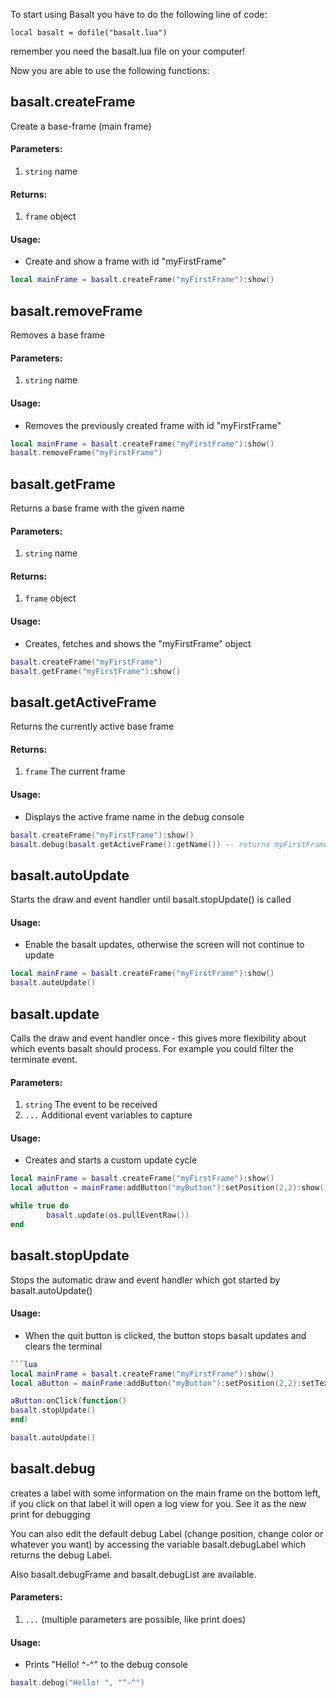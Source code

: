 To start using Basalt you have to do the following line of code:

`local basalt = dofile("basalt.lua")`

remember you need the basalt.lua file on your computer!

Now you are able to use the following functions:

## basalt.createFrame
Create a base-frame (main frame)
#### Parameters: 
1. `string` name

#### Returns: 
1. `frame` object

#### Usage:
* Create and show a frame with id "myFirstFrame"
```lua
local mainFrame = basalt.createFrame("myFirstFrame"):show()
```

## basalt.removeFrame
Removes a base frame

#### Parameters: 
1. `string` name

#### Usage:
* Removes the previously created frame with id "myFirstFrame" 
```lua
local mainFrame = basalt.createFrame("myFirstFrame"):show()
basalt.removeFrame("myFirstFrame")
```

## basalt.getFrame
Returns a base frame with the given name
#### Parameters: 
1. `string` name

#### Returns: 
1. `frame` object

#### Usage:
* Creates, fetches and shows the "myFirstFrame" object
```lua
basalt.createFrame("myFirstFrame")
basalt.getFrame("myFirstFrame"):show()
```


## basalt.getActiveFrame
Returns the currently active base frame

#### Returns: 
1. `frame` The current frame

#### Usage:
* Displays the active frame name in the debug console
```lua
basalt.createFrame("myFirstFrame"):show()
basalt.debug(basalt.getActiveFrame():getName()) -- returns myFirstFrame
```

## basalt.autoUpdate
Starts the draw and event handler until basalt.stopUpdate() is called

#### Usage:
* Enable the basalt updates, otherwise the screen will not continue to update
```lua
local mainFrame = basalt.createFrame("myFirstFrame"):show()
basalt.autoUpdate()
```


## basalt.update
Calls the draw and event handler once - this gives more flexibility about which events basalt should process. For example you could filter the terminate event.

#### Parameters: 
1. `string` The event to be received 
2. `...` Additional event variables to capture

#### Usage:
* Creates and starts a custom update cycle
```lua
local mainFrame = basalt.createFrame("myFirstFrame"):show()
local aButton = mainFrame:addButton("myButton"):setPosition(2,2):show()

while true do
        basalt.update(os.pullEventRaw())
end
```

## basalt.stopUpdate
Stops the automatic draw and event handler which got started by basalt.autoUpdate()

#### Usage:
* When the quit button is clicked, the button stops basalt updates and clears the terminal
```lua
```lua
local mainFrame = basalt.createFrame("myFirstFrame"):show()
local aButton = mainFrame:addButton("myButton"):setPosition(2,2):setText("Stop Basalt!"):show()

aButton:onClick(function()
basalt.stopUpdate()
end)

basalt.autoUpdate()
```


## basalt.debug
creates a label with some information on the main frame on the bottom left, if you click on that label it will open a log view for you. See it as the new print for debugging

You can also edit the default debug Label (change position, change color or whatever you want) by accessing the variable basalt.debugLabel
which returns the debug Label.

Also basalt.debugFrame and basalt.debugList are available.

#### Parameters: 
1. `...` (multiple parameters are possible, like print does)<br>

#### Usage:
* Prints "Hello! ^-^" to the debug console
```lua
basalt.debug("Hello! ", "^-^")
```


